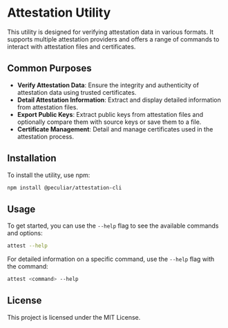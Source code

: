 # Attestation Utility

This utility is designed for verifying attestation data in various formats. It supports multiple attestation providers and offers a range of commands to interact with attestation files and certificates.

## Common Purposes

- **Verify Attestation Data**: Ensure the integrity and authenticity of attestation data using trusted certificates.
- **Detail Attestation Information**: Extract and display detailed information from attestation files.
- **Export Public Keys**: Extract public keys from attestation files and optionally compare them with source keys or save them to a file.
- **Certificate Management**: Detail and manage certificates used in the attestation process.

## Installation

To install the utility, use npm:

```sh
npm install @peculiar/attestation-cli
```

## Usage

To get started, you can use the `--help` flag to see the available commands and options:

```sh
attest --help
```

For detailed information on a specific command, use the `--help` flag with the command:

```sh
attest <command> --help
```

## License

This project is licensed under the MIT License.
